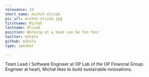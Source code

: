 ```yaml
---
relevance: 23
short_name: michal-olczak
pic_url: michal-olczak.jpg
firstname: Michał
lastname: Olczak
position: Working at a bank can be fun too!
twitter: m1halo
github: m1halo
type: speaker

---
```

<p>Team Lead / Software Engineer at OP Lab of the OP Financial Group. Engineer at heart, Michał likes to build sustainable innovations.
</p>